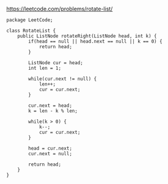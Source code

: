 https://leetcode.com/problems/rotate-list/

    package LeetCode;

    class RotateList {
        public ListNode rotateRight(ListNode head, int k) {
            if(head == null || head.next == null || k == 0) {
                return head;
            }
            
            ListNode cur = head;
            int len = 1;
            
            while(cur.next != null) {
                len++;
                cur = cur.next;
            }
            
            cur.next = head;
            k = len - k % len;
            
            while(k > 0) {
                k--;
                cur = cur.next;
            }
            
            head = cur.next;
            cur.next = null;
            
            return head;
        }
    }
